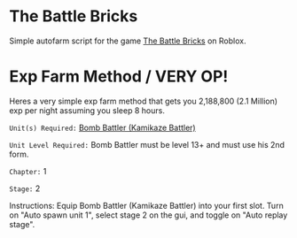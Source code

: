# The Battle Bricks

Simple autofarm script for the game <a href="https://www.roblox.com/games/10834586502/The-Battle-Bricks">The Battle Bricks</a> on Roblox.

# Exp Farm Method / VERY OP!

Heres a very simple exp farm method that gets you 2,188,800 (2.1 Million) exp per night assuming you sleep 8 hours.

`Unit(s) Required:` <a href="https://the-battle-bricks.fandom.com/wiki/Kamikaze_Battler">Bomb Battler (Kamikaze Battler)</a>

`Unit Level Required:` Bomb Battler must be level 13+ and must use his 2nd form.

`Chapter:` 1

`Stage:` 2

Instructions:
Equip Bomb Battler (Kamikaze Battler) into your first slot. Turn on "Auto spawn unit 1", select stage 2 on the gui, and toggle on "Auto replay stage".

